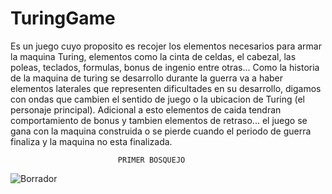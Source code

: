# TuringGame

Es un juego cuyo proposito es recojer los elementos necesarios para armar la maquina Turing, elementos como la cinta de celdas, el cabezal, las poleas, teclados, formulas, bonus de ingenio entre otras...
Como la historia de la maquina de turing se desarrollo durante la guerra va a haber elementos laterales que representen dificultades en su desarrollo, digamos con ondas que cambien el sentido de juego o la ubicacion de Turing (el personaje principal).
Adicional a esto elementos de caida tendran comportamiento de bonus y tambien elementos de retraso... el juego se gana con la maquina construida o se pierde cuando el periodo de guerra finaliza y la maquina no esta finalizada.

                            PRIMER BOSQUEJO

![Borrador](https://www.google.com/url?sa=i&url=https%3A%2F%2Fwww.lavanguardia.com%2Fhistoriayvida%2Fhistoria-contemporanea%2F20180611%2F47312986353%2Fque-aporto-a-la-ciencia-alan-turing.html&psig=AOvVaw3-_LCnOgliLdrR3xBV-N3a&ust=1626372585030000&source=images&cd=vfe&ved=0CAoQjRxqFwoTCPiViJWU4_ECFQAAAAAdAAAAABAD)

